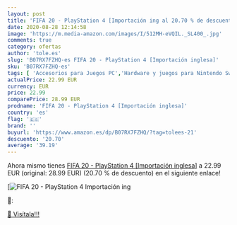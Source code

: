 ```yaml
---
layout: post
title: 'FIFA 20 - PlayStation 4 [Importación ing al 20.70 % de descuento'
date: 2020-08-28 12:14:58
image: 'https://m.media-amazon.com/images/I/512MH-eVQIL._SL400_.jpg'
comments: true
category: ofertas
author: 'tole.es'
slug: 'B07RX7FZHQ-es FIFA 20 - PlayStation 4 [Importación inglesa]'
sku: 'B07RX7FZHQ-es'
tags: [ 'Accesorios para Juegos PC','Hardware y juegos para Nintendo Switch','Hardware y juegos para PlayStation 4','Juegos para Nintendo Switch','Juegos para PlayStation 4','Juegos y Accesorios para PC','Teclados para gamers para PC','Videojuegos','playstation', ]
actualPrice: 22.99 EUR
currency: EUR
price: 22.99
comparePrice: 28.99 EUR
prodname: 'FIFA 20 - PlayStation 4 [Importación inglesa]'
country: 'es'
flag: '🇪🇸'
brand: ''
buyurl: 'https://www.amazon.es/dp/B07RX7FZHQ/?tag=tolees-21'
descuento: '20.70'
average: '39.19'
---
```


Ahora mismo tienes [FIFA 20 - PlayStation 4 [Importación inglesa]](https://www.amazon.es/dp/B07RX7FZHQ/?tag=tolees-21) a 22.99 EUR (original: 28.99 EUR) (20.70 %  de descuento) en el siguiente enlace!

[![FIFA 20 - PlayStation 4 [Importación ing](https://m.media-amazon.com/images/I/512MH-eVQIL._SL400_.jpg)](https://www.amazon.es/dp/B07RX7FZHQ/?tag=tolees-21)

🔎:


[🛒 Visítala!!!](https://www.amazon.es/dp/B07RX7FZHQ/?tag=tolees-21)
